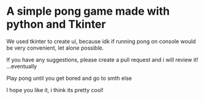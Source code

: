 # A simple pong game made with python and Tkinter

We used tkinter to create ui, because idk if running pong on console would be very convenient, let alone possible. 

If you have any suggestions, please create a pull request and i will review it! ...eventually

Play pong until you get bored and go to smth else

I hope you like it, i think its pretty cool!
